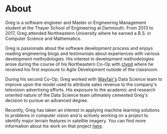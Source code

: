 # About

Greg is a software engineer and Master or Engineering Management student at the Thayer School of Engineering at Dartmouth. From 2013 to 2017, Greg attended Northeastern University where he earned a B.S. in Computer Science and Mathematics.

Greg is passionate about the software development process and enjoys reading engineering blogs and testimonials about experiences with various development methodologies. His interest in development methodologies arose during the course of his Northeastern Co-Op with [clypd](http://clypd.com/) where he received his first exposure to Agile Development outside of the classroom.

During his second Co-Op, Greg worked with [Wayfair's](https://www.wayfair.com/) Data Science team to improve upon the model used to attribute sales revenue to the company's television advertising efforts. His exposure to the academic and research oriented nature of the Data Science team ultimately cemented Greg's decision to pursue an advanced degree.

Recently, Greg has taken an interest in applying machine learning solutions to problems in computer vision and is actively working on a project to identify major terrain features in satellite imagery. You can find more information about his work on that project [here](https://github.com/greg-pf/magellan).

